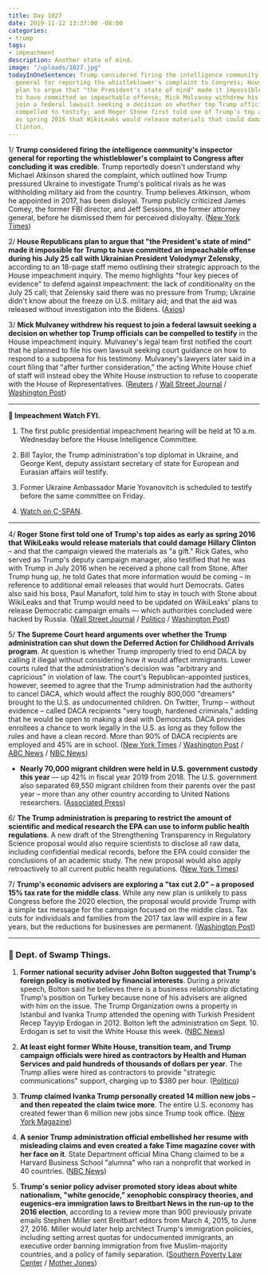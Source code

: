 ```yaml
---
title: Day 1027
date: 2019-11-12 13:37:00 -08:00
categories:
- trump
tags:
- impeachment
description: Another state of mind.
image: "/uploads/1027.jpg"
todayInOneSentence: Trump considered firing the intelligence community's inspector
  general for reporting the whistleblower's complaint to Congress; House Republicans
  plan to argue that "the President's state of mind" made it impossible for Trump
  to have committed an impeachable offense; Mick Mulvaney withdrew his request to
  join a federal lawsuit seeking a decision on whether top Trump officials can be
  compelled to testify; and Roger Stone first told one of Trump's top aides as early
  as spring 2016 that WikiLeaks would release materials that could damage Hillary
  Clinton.
---
```


1/ **Trump considered firing the intelligence community's inspector general for reporting the whistleblower's complaint to Congress after concluding it was credible**. Trump reportedly doesn't understand why Michael Atkinson shared the complaint, which outlined how Trump pressured Ukraine to investigate Trump's political rivals as he was withholding military aid from the country. Trump believes Atkinson, whom he appointed in 2017, has been disloyal. Trump publicly criticized James Comey, the former FBI director, and Jeff Sessions, the former attorney general, before he dismissed them for perceived disloyalty. ([New York Times](https://www.nytimes.com/2019/11/12/us/politics/trump-michael-atkinson-inspector-general.html))

2/ **House Republicans plan to argue that "the President's state of mind" made it impossible for Trump to have committed an impeachable offense during his July 25 call with Ukrainian President Volodymyr Zelensky**, according to an 18-page staff memo outlining their strategic approach to the House impeachment inquiry. The memo highlights "four key pieces of evidence" to defend against impeachment: the lack of conditionality on the July 25 call; that Zelensky said there was no pressure from Trump; Ukraine didn't know about the freeze on U.S. military aid; and that the aid was released without investigation into the Bidens. ([Axios](https://www.axios.com/donald-trump-impeachment-republican-defense-ukraine-bb469517-6b6f-45f9-979e-b7758ccb1a69.html))

3/ **Mick Mulvaney withdrew his request to join a federal lawsuit seeking a decision on whether top Trump officials can be compelled to testify** in the House impeachment inquiry. Mulvaney's legal team first notified the court that he planned to file his own lawsuit seeking court guidance on how to respond to a subpoena for his testimony. Mulvaney's lawyers later said in a court filing that "after further consideration," the acting White House chief of staff will instead obey the White House instruction to refuse to cooperate with the House of Representatives. ([Reuters](https://www.reuters.com/article/us-usa-trump-impeachment-idUSKBN1XL1C2) / [Wall Street Journal](https://www.wsj.com/articles/mick-mulvaney-to-drop-lawsuit-refuse-to-testify-in-impeachment-inquiry-11573573022) / [Washington Post](https://www.washingtonpost.com/politics/mulvaney-says-he-will-no-longer-seek-judges-ruling-on-impeachment-inquiry-testimony-will-follow-trumps-order-not-to-cooperate/2019/11/12/df671698-0564-11ea-ac12-3325d49eacaa_story.html))

---

**👀 Impeachment Watch FYI.**

1. The first public presidential impeachment hearing will be held at 10 a.m. Wednesday before the House Intelligence Committee.

2. Bill Taylor, the Trump administration's top diplomat in Ukraine, and George Kent, deputy assistant secretary of state for European and Eurasian affairs will testify.

3. Former Ukraine Ambassador Marie Yovanovitch is scheduled to testify before the same committee on Friday.

4. [Watch on C-SPAN](https://www.youtube.com/watch?v=cdXAhuHhqUY).

---

4/ **Roger Stone first told one of Trump's top aides as early as spring 2016 that WikiLeaks would release materials that could damage Hillary Clinton** – and that the campaign viewed the materials as "a gift." Rick Gates, who served as Trump's deputy campaign manager, also testified that he was with Trump in July 2016 when he received a phone call from Stone. After Trump hung up, he told Gates that more information would be coming – in reference to additional email releases that would hurt Democrats. Gates also said his boss, Paul Manafort, told him to stay in touch with Stone about WikiLeaks and that Trump would need to be updated on WikiLeaks' plans to release Democratic campaign emails — which authorities concluded were hacked by Russia. ([Wall Street Journal](https://www.wsj.com/articles/trump-campaign-official-heard-of-wikileaks-emails-earlier-than-known-11573584248) / [Politico](https://www.politico.com/news/2019/11/12/roger-stone-trial-wikileaks-069831) / [Washington Post](https://www.washingtonpost.com/local/legal-issues/roger-stone-trial-to-resume-with-focus-on-trump-campaign-and-wikileaks/2019/11/12/e2e0fb0c-0309-11ea-9518-1e76abc088b6_story.html))

5/ **The Supreme Court heard arguments over whether the Trump administration can shut down the Deferred Action for Childhood Arrivals program**. At question is whether Trump improperly tried to end DACA by calling it illegal without considering how it would affect immigrants. Lower courts ruled that the administration's decision was "arbitrary and capricious" in violation of law. The court's Republican-appointed justices, however, seemed to agree that the Trump administration had the authority to cancel DACA, which would affect the roughly 800,000 "dreamers" brought to the U.S. as undocumented children. On Twitter, Trump – without evidence – called DACA recipients "very tough, hardened criminals," adding that he would be open to making a deal with Democrats. DACA provides enrollees a chance to work legally in the U.S. as long as they follow the rules and have a clean record. More than 90% of DACA recipients are employed and 45% are in school. ([New York Times](https://www.nytimes.com/2019/11/12/us/supreme-court-dreamers.html) / [Washington Post](https://www.washingtonpost.com/politics/courts_law/supreme-court-again-confronts-trumps-authority-this-time-over-daca-recipients/2019/11/11/45acf492-03f6-11ea-8292-c46ee8cb3dce_story.html) / [ABC News](https://abcnews.go.com/Politics/supreme-court-grapples-trump-cancellation-daca-impact-immigrant/story?id=66938015) / [NBC News](https://www.nbcnews.com/politics/donald-trump/trump-claims-some-daca-recipients-hardened-criminals-ahead-supreme-court-n1080421))

* **Nearly 70,000 migrant children were held in U.S. government custody this year** — up 42% in fiscal year 2019 from 2018. The U.S. government also separated 69,550 migrant children from their parents over the past year – more than any other country according to United Nations researchers. ([Associated Press](https://apnews.com/015702afdb4d4fbf85cf5070cd2c6824))

6/ **The Trump administration is preparing to restrict the amount of scientific and medical research the EPA can use to inform public health regulations**. A new draft of the Strengthening Transparency in Regulatory Science proposal would also require scientists to disclose all raw data, including confidential medical records, before the EPA could consider the conclusions of an academic study. The new proposal would also apply retroactively to all current public health regulations. ([New York Times](https://www.nytimes.com/2019/11/11/climate/epa-science-trump.html))

7/ **Trump's economic advisers are exploring a "tax cut 2.0" – a proposed 15% tax rate for the middle class**. While any new plan is unlikely to pass Congress before the 2020 election, the proposal would provide Trump with a simple tax message for the campaign focused on the middle class. Tax cuts for individuals and families from the 2017 tax law will expire in a few years, but the reductions for businesses are permanent. ([Washington Post](https://www.washingtonpost.com/business/2019/11/12/trump-advisers-exploring-tax-proposal-that-would-lower-middle-class-rate-percent/))

---

### 🐊 Dept. of Swamp Things.

1. **Former national security adviser John Bolton suggested that Trump's foreign policy is motivated by financial interests**. During a private speech, Bolton said he believes there is a business relationship dictating Trump's position on Turkey because none of his advisers are aligned with him on the issue. The Trump Organization owns a property in Istanbul and Ivanka Trump attended the opening with Turkish President Recep Tayyip Erdogan in 2012. Bolton left the administration on Sept. 10. Erdogan is set to visit the White House this week. ([NBC News](https://www.nbcnews.com/politics/donald-trump/private-speech-bolton-suggests-some-trump-s-foreign-policy-decisions-n1080651))

2. **At least eight former White House, transition team, and Trump campaign officials were hired as contractors by Health and Human Services and paid hundreds of thousands of dollars per year**. The Trump allies were hired as contractors to provide "strategic communications" support, charging up to $380 per hour. ([Politico](https://www.politico.com/news/2019/11/12/federal-health-funneled-dollars-trump-allies-069638))

3. **Trump claimed Ivanka Trump personally created 14 million new jobs – and then repeated the claim twice more**. The entire U.S. economy has created fewer than 6 million new jobs since Trump took office. ([New York Magazine](https://nymag.com/intelligencer/2019/11/trump-ivanka-created-14-million-jobs-lie.html))

4. **A senior Trump administration official embellished her resume with misleading claims and even created a fake Time magazine cover with her face on it**. State Department official Mina Chang claimed to be a Harvard Business School "alumna" who ran a nonprofit that worked in 40 countries. ([NBC News](https://www.nbcnews.com/politics/donald-trump/senior-trump-official-embellished-resume-had-face-fake-time-cover-n1080356))

5. **Trump's senior policy adviser promoted story ideas about white nationalism, "white genocide," xenophobic conspiracy theories, and eugenics-era immigration laws to Breitbart News in the run-up to the 2016 election**, according to a review more than 900 previously private emails Stephen Miller sent Breitbart editors from March 4, 2015, to June 27, 2016. Miller would later help architect Trump's immigration policies, including setting arrest quotas for undocumented immigrants, an executive order banning immigration from five Muslim-majority countries, and a policy of family separation. ([Southern Poverty Law Center](https://www.splcenter.org/hatewatch/2019/11/12/stephen-millers-affinity-white-nationalism-revealed-leaked-emails) / [Mother Jones](https://www.motherjones.com/politics/2019/11/leaked-emails-show-stephen-millers-unfiltered-anti-immigrant-views/))